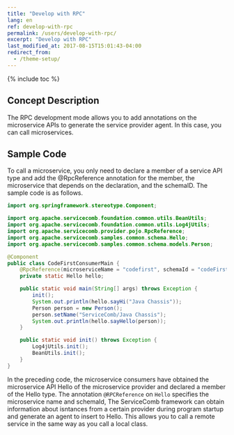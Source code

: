 ```yaml
---
title: "Develop with RPC"
lang: en
ref: develop-with-rpc
permalink: /users/develop-with-rpc/
excerpt: "Develop with RPC"
last_modified_at: 2017-08-15T15:01:43-04:00
redirect_from:
  - /theme-setup/
---
```


{% include toc %}
## Concept Description

The RPC development mode allows you to add annotations on the microservice APIs to generate the service provider agent. In this case, you can call microservices.

## Sample Code

To call a microservice, you only need to declare a member of a service API type and add the @RpcReference annotation for the member, the microservice that depends on the declaration, and the schemaID. The sample code is as follows.

```java
import org.springframework.stereotype.Component;

import org.apache.servicecomb.foundation.common.utils.BeanUtils;
import org.apache.servicecomb.foundation.common.utils.Log4jUtils;
import org.apache.servicecomb.provider.pojo.RpcReference;
import org.apache.servicecomb.samples.common.schema.Hello;
import org.apache.servicecomb.samples.common.schema.models.Person;

@Component
public class CodeFirstConsumerMain {
    @RpcReference(microserviceName = "codefirst", schemaId = "codeFirstHello")
    private static Hello hello;

    public static void main(String[] args) throws Exception {
        init();
        System.out.println(hello.sayHi("Java Chassis"));
        Person person = new Person();
        person.setName("ServiceComb/Java Chassis");
        System.out.println(hello.sayHello(person));
    }

    public static void init() throws Exception {
        Log4jUtils.init();
        BeanUtils.init();
    }
}
```

In the preceding code, the microservice consumers have obtained the microservice API Hello of the microservice provider and declared a member of the Hello type. The annotation `@RPCReference` on `Hello` specifies the microservice name and schemaId, The ServiceComb framework can obtain information about isntances from a certain provider during program startup and generate an agent to insert to Hello. This allows you to call a remote service in the same way as you call a local class.
